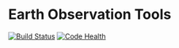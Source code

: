 Earth Observation Tools
=======================
[![Build Status](https://travis-ci.org/GeoscienceAustralia/eo-tools.svg?branch=develop)](https://travis-ci.org/GeoscienceAustralia/eo-tools)
[![Code Health](https://landscape.io/github/GeoscienceAustralia/eo-tools/develop/landscape.svg?style=flat)](https://landscape.io/github/GeoscienceAustralia/eo-tools/develop)

